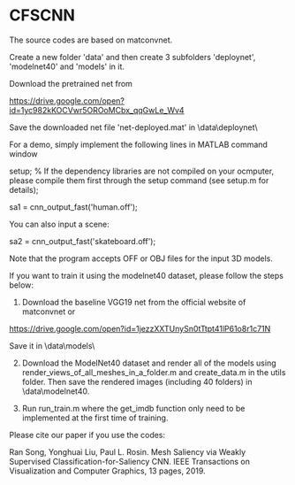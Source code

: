 # CFSCNN
The source codes are based on matconvnet.

Create a new folder 'data' and then create 3 subfolders 'deploynet', 'modelnet40' and 'models' in it.

Download the pretrained net from

https://drive.google.com/open?id=1yc982kKOCVwr5OROoMCbx_qqGwLe_Wv4

Save the downloaded net file 'net-deployed.mat' in \data\deploynet\

For a demo, simply implement the following lines in MATLAB command window

setup; % If the dependency libraries are not compiled on your ocmputer, please compile them first through the setup command (see setup.m for details);

sa1 = cnn_output_fast('human.off');

You can also input a scene:

sa2 = cnn_output_fast('skateboard.off');

Note that the program accepts OFF or OBJ files for the input 3D models.

If you want to train it using the modelnet40 dataset, please follow the steps below:

1. Download the baseline VGG19 net from the official website of matconvnet or

https://drive.google.com/open?id=1jezzXXTUnySn0tTtpt41lP61o8r1c71N

Save it in \data\models\

2. Download the ModelNet40 dataset and render all of the models using render_views_of_all_meshes_in_a_folder.m and create_data.m in the utils folder. Then save the rendered images (including 40 folders) in \data\modelnet40.

3. Run run_train.m where the get_imdb function only need to be implemented at the first time of training.

Please cite our paper if you use the codes:

Ran Song, Yonghuai Liu, Paul L. Rosin. Mesh Saliency via Weakly Supervised Classification-for-Saliency CNN. IEEE Transactions on Visualization and Computer Graphics, 13 pages, 2019.
